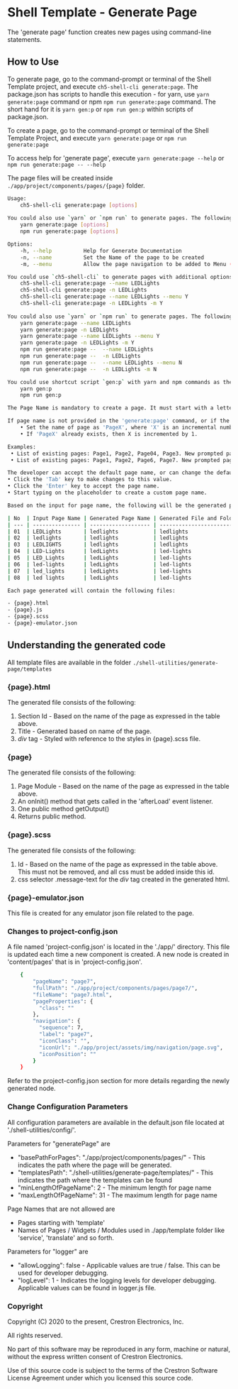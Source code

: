 # Shell Template - Generate Page

The 'generate page' function creates new pages using command-line statements.

## How to Use

To generate page, go to the command-prompt or terminal of the Shell Template project, and execute `ch5-shell-cli generate:page`.
The package.json has scripts to handle this execution - for yarn, use `yarn generate:page` command or npm  `npm run generate:page` command. The short hand for it is `yarn gen:p` or `npm run gen:p` within scripts of package.json.

To create a page, go to the command-prompt or terminal of the Shell Template Project, and execute `yarn generate:page` or `npm run generate:page`

To access help for 'generate page', execute `yarn generate:page --help` or `npm run generate:page -- --help`

The page files will be created inside `./app/project/components/pages/{page}` folder.

```bash
Usage:
    ch5-shell-cli generate:page [options]
    
You could also use `yarn` or `npm run` to generate pages. The following are the commands:
    yarn generate:page [options]
    npm run generate:page [options]

Options:
    -h, --help          Help for Generate Documentation
    -n, --name          Set the Name of the page to be created
    -m, --menu          Allow the page navigation to be added to Menu (valid input values are 'Y', 'y', 'N', 'n')

You could use `ch5-shell-cli` to generate pages with additional options. The following are some examples:
    ch5-shell-cli generate:page --name LEDLights
    ch5-shell-cli generate:page -n LEDLights
    ch5-shell-cli generate:page --name LEDLights --menu Y
    ch5-shell-cli generate:page -n LEDLights -m Y
    
You could also use `yarn` or `npm run` to generate pages. The following are the commands:
    yarn generate:page --name LEDLights
    yarn generate:page -n LEDLights
    yarn generate:page --name LEDLights --menu Y
    yarn generate:page -n LEDLights -m Y
    npm run generate:page --  --name LEDLights
    npm run generate:page --  -n LEDLights
    npm run generate:page --  --name LEDLights --menu N
    npm run generate:page --  -n LEDLights -m N

You could use shortcut script `gen:p` with yarn and npm commands as the following:
    yarn gen:p
    npm run gen:p

The Page Name is mandatory to create a page. It must start with a letter and can contain letters, hyphens, spaces, underscores and numbers.

If page name is not provided in the 'generate:page' command, or if the page name is incorrect, the developer will be prompted to enter a page name, and a default value for the page name will be displayed. This page name will be defaulted with the below business rules:
    • Set the name of page as 'PageX', where 'X' is an incremental number.
    • If 'PageX' already exists, then X is incremented by 1.

Examples:
 • List of existing pages: Page1, Page2, Page04, Page3. New prompted page name is Page4
 • List of existing pages: Page1, Page2, Page6, Page7. New prompted page name is Page3

The developer can accept the default page name, or can change the default page name as needed. The default is page name is displayed as a placeholder in the terminal window. Some additional features to modify default page name are:
• Click the 'Tab' key to make changes to this value.
• Click the 'Enter' key to accept the page name.
• Start typing on the placeholder to create a custom page name.

Based on the input for page name, the following will be the generated pages and file or folder names:

| No  | Input Page Name | Generated Page Name | Generated File and Folder Names |
| --- | --------------- | ------------------- | ------------------------------- |
| 01  | LEDLights       | ledlights           | ledlights                       |
| 02  | ledlights       | ledlights           | ledlights                       |
| 03  | LEDLIGHTS       | ledlights           | ledlights                       |
| 04  | LED-Lights      | ledLights           | led-lights                      |
| 05  | LED_Lights      | ledLights           | led-lights                      |
| 06  | led-lights      | ledLights           | led-lights                      |
| 07  | led_lights      | ledLights           | led-lights                      |
| 08  | led lights      | ledLights           | led-lights                      |

Each page generated will contain the following files:

- {page}.html
- {page}.js
- {page}.scss
- {page}-emulator.json

```

## Understanding the generated code

All template files are available in the folder `./shell-utilities/generate-page/templates`

### {page}.html

The generated file consists of the following:

1. Section Id - Based on the name of the page as expressed in the table above.
2. Title - Generated based on name of the page.
3. *div* tag - Styled with reference to the styles in {page}.scss file.

### {page}

The generated file consists of the following:

1. Page Module - Based on the name of the page as expressed in the table above.
2. An onInit() method that gets called in the 'afterLoad' event listener.
3. One public method getOutput()
4. Returns public method.

### {page}.scss

The generated file consists of the following:

1. Id - Based on the name of the page as expressed in the table above. This must not be removed, and all css must be added inside this id.
2. css selector .message-text for the *div* tag created in the generated html.

### {page}-emulator.json

This file is created for any emulator json file related to the page.

### Changes to project-config.json

A file named 'project-config.json' is located in the './app/' directory. This file is updated each time a new component is created. A new node is created in 'content/pages' that is in 'project-config.json'.

```bash
    {
        "pageName": "page7",
        "fullPath": "./app/project/components/pages/page7/",
        "fileName": "page7.html",
        "pageProperties": {
          "class": ""
        },
        "navigation": {
          "sequence": 7,
          "label": "page7",
          "iconClass": "",
          "iconUrl": "./app/project/assets/img/navigation/page.svg",
          "iconPosition": ""
        }
    }
```

Refer to the project-config.json section for more details regarding the newly generated node.

### Change Configuration Parameters

All configuration parameters are available in the default.json file located at './shell-utilities/config/'.

Parameters for "generatePage" are

- "basePathForPages": "./app/project/components/pages/" - This indicates the path where the page will be generated.
- "templatesPath": "./shell-utilities/generate-page/templates/" - This indicates the path where the templates can be found
- "minLengthOfPageName": 2 - The minimum length for page name
- "maxLengthOfPageName": 31 - The maximum length for page name

Page Names that are not allowed are

- Pages starting with 'template'
- Names of Pages / Widgets / Modules used in ./app/template folder like 'service', 'translate' and so forth.

Parameters for "logger" are

- "allowLogging": false - Applicable values are true / false. This can be used for developer debugging.
- "logLevel": 1 - Indicates the logging levels for developer debugging. Applicable values can be found in logger.js file.

### Copyright

Copyright (C) 2020 to the present, Crestron Electronics, Inc.

All rights reserved.

No part of this software may be reproduced in any form, machine
or natural, without the express written consent of Crestron Electronics.

Use of this source code is subject to the terms of the Crestron Software License Agreement
under which you licensed this source code.
